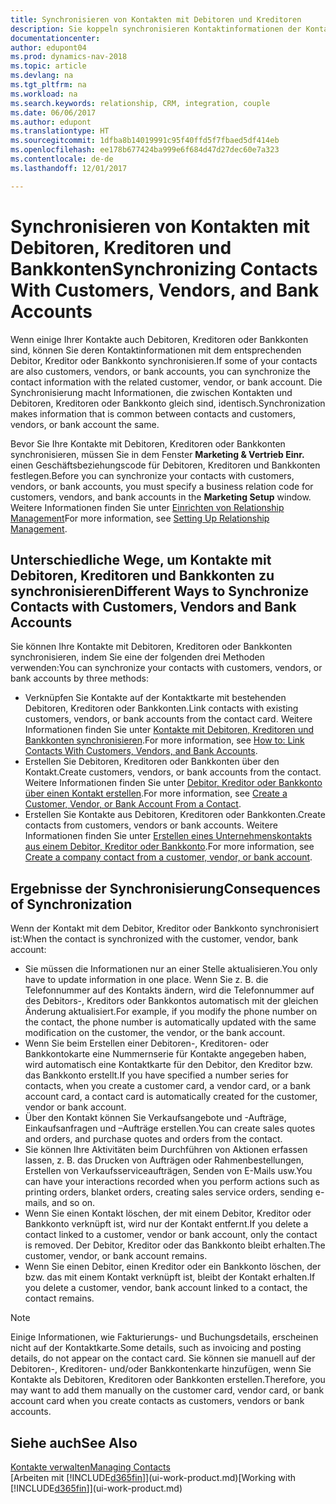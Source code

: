 ```yaml
---
title: Synchronisieren von Kontakten mit Debitoren und Kreditoren
description: Sie koppeln synchronisieren Kontaktinformationen der Kontakte, die auch Debitoren, Kreditoren oder Bankkonten sind, so aktualisieren Sie nur Informationen in einem Bereich.
documentationcenter: 
author: edupont04
ms.prod: dynamics-nav-2018
ms.topic: article
ms.devlang: na
ms.tgt_pltfrm: na
ms.workload: na
ms.search.keywords: relationship, CRM, integration, couple
ms.date: 06/06/2017
ms.author: edupont
ms.translationtype: HT
ms.sourcegitcommit: 1dfba8b14019991c95f40ffd5f7fbaed5df414eb
ms.openlocfilehash: ee178b677424ba999e6f684d47d27dec60e7a323
ms.contentlocale: de-de
ms.lasthandoff: 12/01/2017

---
```

# <a name="synchronizing-contacts-with-customers-vendors-and-bank-accounts"></a><span data-ttu-id="e3a5b-103">Synchronisieren von Kontakten mit Debitoren, Kreditoren und Bankkonten</span><span class="sxs-lookup"><span data-stu-id="e3a5b-103">Synchronizing Contacts With Customers, Vendors, and Bank Accounts</span></span>
<span data-ttu-id="e3a5b-104">Wenn einige Ihrer Kontakte auch Debitoren, Kreditoren oder Bankkonten sind, können Sie deren Kontaktinformationen mit dem entsprechenden Debitor, Kreditor oder Bankkonto synchronisieren.</span><span class="sxs-lookup"><span data-stu-id="e3a5b-104">If some of your contacts are also customers, vendors, or bank accounts, you can synchronize the contact information with the related customer, vendor, or bank account.</span></span> <span data-ttu-id="e3a5b-105">Die Synchronisierung macht Informationen, die zwischen Kontakten und Debitoren, Kreditoren oder Bankkonto gleich sind, identisch.</span><span class="sxs-lookup"><span data-stu-id="e3a5b-105">Synchronization makes information that is common between contacts and customers, vendors, or bank account the same.</span></span>  

<span data-ttu-id="e3a5b-106">Bevor Sie Ihre Kontakte mit Debitoren, Kreditoren oder Bankkonten synchronisieren, müssen Sie in dem Fenster **Marketing & Vertrieb Einr.** einen Geschäftsbeziehungscode für Debitoren, Kreditoren und Bankkonten festlegen.</span><span class="sxs-lookup"><span data-stu-id="e3a5b-106">Before you can synchronize your contacts with customers, vendors, or bank accounts, you must specify a business relation code for customers, vendors, and bank accounts in the **Marketing Setup** window.</span></span> <span data-ttu-id="e3a5b-107">Weitere Informationen finden Sie unter [Einrichten von Relationship Management](marketing-setup-marketing.md)</span><span class="sxs-lookup"><span data-stu-id="e3a5b-107">For more information, see [Setting Up Relationship Management](marketing-setup-marketing.md).</span></span>

## <a name="different-ways-to-synchronize-contacts-with-customers-vendors-and-bank-accounts"></a><span data-ttu-id="e3a5b-108">Unterschiedliche Wege, um Kontakte mit Debitoren, Kreditoren und Bankkonten zu synchronisieren</span><span class="sxs-lookup"><span data-stu-id="e3a5b-108">Different Ways to Synchronize Contacts with Customers, Vendors and Bank Accounts</span></span>
<span data-ttu-id="e3a5b-109">Sie können Ihre Kontakte mit Debitoren, Kreditoren oder Bankkonten synchronisieren, indem Sie eine der folgenden drei Methoden verwenden:</span><span class="sxs-lookup"><span data-stu-id="e3a5b-109">You can synchronize your contacts with customers, vendors, or bank accounts by three methods:</span></span>

* <span data-ttu-id="e3a5b-110">Verknüpfen Sie Kontakte auf der Kontaktkarte mit bestehenden Debitoren, Kreditoren oder Bankkonten.</span><span class="sxs-lookup"><span data-stu-id="e3a5b-110">Link contacts with existing customers, vendors, or bank accounts from the contact card.</span></span> <span data-ttu-id="e3a5b-111">Weitere Informationen finden Sie unter [Kontakte mit Debitoren, Kreditoren und Bankkonten synchronisieren](marketing-how-link-contact.md).</span><span class="sxs-lookup"><span data-stu-id="e3a5b-111">For more information, see [How to: Link Contacts With Customers, Vendors, and Bank Accounts](marketing-how-link-contact.md).</span></span>
* <span data-ttu-id="e3a5b-112">Erstellen Sie Debitoren, Kreditoren oder Bankkonten über den Kontakt.</span><span class="sxs-lookup"><span data-stu-id="e3a5b-112">Create customers, vendors, or bank accounts from the contact.</span></span> <span data-ttu-id="e3a5b-113">Weitere Informationen finden Sie unter [Debitor, Kreditor oder Bankkonto über einen Kontakt erstellen](marketing-how-create-contacts-new-customers-vendors-bank-accounts.md).</span><span class="sxs-lookup"><span data-stu-id="e3a5b-113">For more information, see [Create a Customer, Vendor, or Bank Account From a Contact](marketing-how-create-contacts-new-customers-vendors-bank-accounts.md).</span></span>
* <span data-ttu-id="e3a5b-114">Erstellen Sie Kontakte aus Debitoren, Kreditoren oder Bankkonten.</span><span class="sxs-lookup"><span data-stu-id="e3a5b-114">Create contacts from customers, vendors or bank accounts.</span></span> <span data-ttu-id="e3a5b-115">Weitere Informationen finden Sie unter [Erstellen eines Unternehmenskontakts aus einem Debitor, Kreditor oder Bankkonto](marketing-how-create-contact-companies.md).</span><span class="sxs-lookup"><span data-stu-id="e3a5b-115">For more information, see [Create a company contact from a customer, vendor, or bank account](marketing-how-create-contact-companies.md).</span></span>

## <a name="consequences-of-synchronization"></a><span data-ttu-id="e3a5b-116">Ergebnisse der Synchronisierung</span><span class="sxs-lookup"><span data-stu-id="e3a5b-116">Consequences of Synchronization</span></span>
<span data-ttu-id="e3a5b-117">Wenn der Kontakt mit dem Debitor, Kreditor oder Bankkonto synchronisiert ist:</span><span class="sxs-lookup"><span data-stu-id="e3a5b-117">When the contact is synchronized with the customer, vendor, bank account:</span></span>

* <span data-ttu-id="e3a5b-118">Sie müssen die Informationen nur an einer Stelle aktualisieren.</span><span class="sxs-lookup"><span data-stu-id="e3a5b-118">You only have to update information in one place.</span></span> <span data-ttu-id="e3a5b-119">Wenn Sie z. B. die Telefonnummer auf des Kontakts ändern, wird die Telefonnummer auf des Debitors-, Kreditors oder Bankkontos automatisch mit der gleichen Änderung aktualisiert.</span><span class="sxs-lookup"><span data-stu-id="e3a5b-119">For example, if you modify the phone number on the contact, the phone number is automatically updated with the same modification on the customer, the vendor, or the bank account.</span></span>
* <span data-ttu-id="e3a5b-120">Wenn Sie beim Erstellen einer Debitoren-, Kreditoren- oder Bankkontokarte eine Nummernserie für Kontakte angegeben haben, wird automatisch eine Kontaktkarte für den Debitor, den Kreditor bzw. das Bankkonto erstellt.</span><span class="sxs-lookup"><span data-stu-id="e3a5b-120">If you have specified a number series for contacts, when you create a customer card, a vendor card, or a bank account card, a contact card is automatically created for the customer, vendor or bank account.</span></span>
* <span data-ttu-id="e3a5b-121">Über den Kontakt können Sie Verkaufsangebote und -Aufträge, Einkaufsanfragen und –Aufträge erstellen.</span><span class="sxs-lookup"><span data-stu-id="e3a5b-121">You can create sales quotes and orders, and purchase quotes and orders from the contact.</span></span>
* <span data-ttu-id="e3a5b-122">Sie können Ihre Aktivitäten beim Durchführen von Aktionen erfassen lassen, z. B. das Drucken von Aufträgen oder Rahmenbestellungen, Erstellen von Verkaufsserviceaufträgen, Senden von E-Mails usw.</span><span class="sxs-lookup"><span data-stu-id="e3a5b-122">You can have your interactions recorded when you perform actions such as printing orders, blanket orders, creating sales service orders, sending e-mails, and so on.</span></span>
* <span data-ttu-id="e3a5b-123">Wenn Sie einen Kontakt löschen, der mit einem Debitor, Kreditor oder Bankkonto verknüpft ist, wird nur der Kontakt entfernt.</span><span class="sxs-lookup"><span data-stu-id="e3a5b-123">If you delete a contact linked to a customer, vendor or bank account, only the contact is removed.</span></span> <span data-ttu-id="e3a5b-124">Der Debitor, Kreditor oder das Bankkonto bleibt erhalten.</span><span class="sxs-lookup"><span data-stu-id="e3a5b-124">The customer, vendor, or bank account remains.</span></span>
* <span data-ttu-id="e3a5b-125">Wenn Sie einen Debitor, einen Kreditor oder ein Bankkonto löschen, der bzw. das mit einem Kontakt verknüpft ist, bleibt der Kontakt erhalten.</span><span class="sxs-lookup"><span data-stu-id="e3a5b-125">If you delete a customer, vendor, bank account linked to a contact, the contact remains.</span></span>

> [!NOTE]  
>   <span data-ttu-id="e3a5b-126">Einige Informationen, wie Fakturierungs- und Buchungsdetails, erscheinen nicht auf der Kontaktkarte.</span><span class="sxs-lookup"><span data-stu-id="e3a5b-126">Some details, such as invoicing and posting details, do not appear on the contact card.</span></span> <span data-ttu-id="e3a5b-127">Sie können sie manuell auf der Debitoren-, Kreditoren- und/oder Bankkontenkarte hinzufügen, wenn Sie Kontakte als Debitoren, Kreditoren oder Bankkonten erstellen.</span><span class="sxs-lookup"><span data-stu-id="e3a5b-127">Therefore, you may want to add them manually on the customer card, vendor card, or bank account card when you create contacts as customers, vendors or bank accounts.</span></span>

## <a name="see-also"></a><span data-ttu-id="e3a5b-128">Siehe auch</span><span class="sxs-lookup"><span data-stu-id="e3a5b-128">See Also</span></span>
[<span data-ttu-id="e3a5b-129">Kontakte verwalten</span><span class="sxs-lookup"><span data-stu-id="e3a5b-129">Managing Contacts</span></span>](marketing-contacts.md)  
<span data-ttu-id="e3a5b-130">[Arbeiten mit [!INCLUDE[d365fin](includes/d365fin_md.md)]](ui-work-product.md)</span><span class="sxs-lookup"><span data-stu-id="e3a5b-130">[Working with [!INCLUDE[d365fin](includes/d365fin_md.md)]](ui-work-product.md)</span></span>

